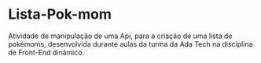 # Lista-Pok-mom

Atividade de manipulação de uma Api, para a criação de uma lista de pokémoms, desenvolvida durante aulas da turma da Ada Tech na disciplina de Front-End dinâmico.
